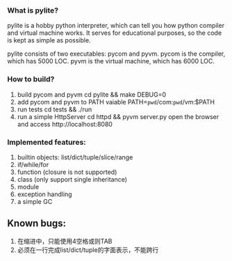 ### What is pylite?
pylite is a hobby python interpreter, which can tell you how python compiler and virtual machine works. It serves for educational purposes, so the code is kept as simple as possible. 

pylite consists of two executables: pycom and pyvm. pycom is the compiler, which has 5000 LOC. pyvm is the virtual machine, which has 6000 LOC.

### How to build? 
1. build pycom and pyvm 
   cd pylite && make DEBUG=0
2. add pycom and pyvm to PATH vaiable 
   PATH=`pwd`/com:`pwd`/vm:$PATH
3. run tests
   cd tests && ./run 
4. run a simple HttpServer
   cd httpd && pyvm server.py
   open the browser and access http://localhost:8080

### Implemented features:
1. builtin objects: list/dict/tuple/slice/range
2. if/while/for
3. function (closure is not supported)
4. class (only support single inheritance)
5. module
6. exception handling
7. a simple GC

Known bugs:
-----------
1. 在缩进中，只能使用4空格或则TAB
2. 必须在一行完成list/dict/tuple的字面表示，不能跨行
